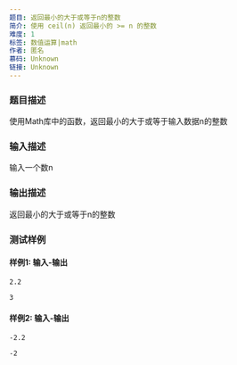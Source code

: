 ```yaml
---
题目: 返回最小的大于或等于n的整数
简介: 使用 ceil(n) 返回最小的 >= n 的整数
难度: 1
标签: 数值运算|math
作者: 匿名
慕码: Unknown
链接: Unknown
---
```


### 题目描述

使用Math库中的函数，返回最小的大于或等于输入数据n的整数

### 输入描述

输入一个数n

### 输出描述

返回最小的大于或等于n的整数

### 测试样例

#### 样例1: 输入-输出

```
2.2
```

```
3
```

#### 样例2: 输入-输出

```
-2.2
```

```
-2
```

